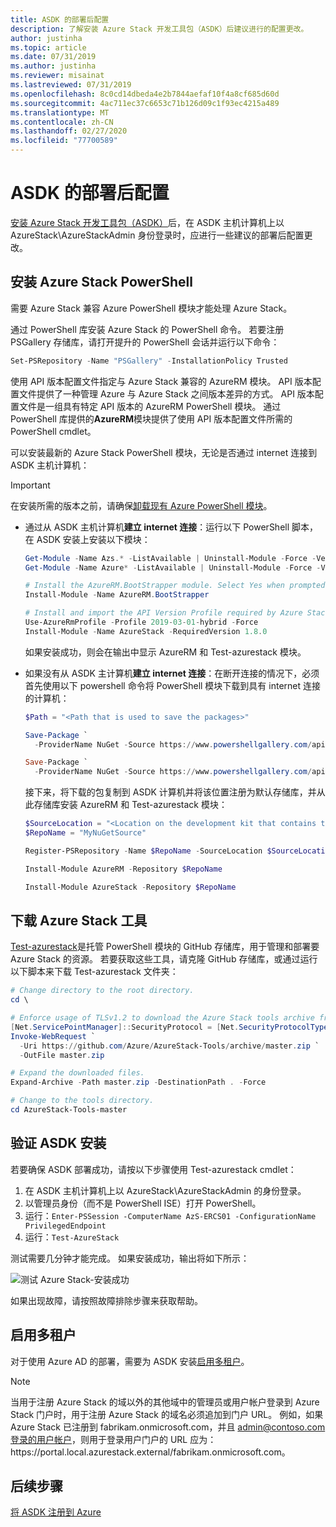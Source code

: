 ```yaml
---
title: ASDK 的部署后配置
description: 了解安装 Azure Stack 开发工具包（ASDK）后建议进行的配置更改。
author: justinha
ms.topic: article
ms.date: 07/31/2019
ms.author: justinha
ms.reviewer: misainat
ms.lastreviewed: 07/31/2019
ms.openlocfilehash: 8c0cd14dbeda4e2b7844aefaf10f4a8cf685d60d
ms.sourcegitcommit: 4ac711ec37c6653c71b126d09c1f93ec4215a489
ms.translationtype: MT
ms.contentlocale: zh-CN
ms.lasthandoff: 02/27/2020
ms.locfileid: "77700589"
---
```

# <a name="post-deployment-configurations-for-asdk"></a>ASDK 的部署后配置

[安装 Azure Stack 开发工具包（ASDK）](asdk-install.md)后，在 ASDK 主机计算机上以 AzureStack\AzureStackAdmin 身份登录时，应进行一些建议的部署后配置更改。

## <a name="install-azure-stack-powershell"></a>安装 Azure Stack PowerShell

需要 Azure Stack 兼容 Azure PowerShell 模块才能处理 Azure Stack。

通过 PowerShell 库安装 Azure Stack 的 PowerShell 命令。 若要注册 PSGallery 存储库，请打开提升的 PowerShell 会话并运行以下命令：

``` Powershell
Set-PSRepository -Name "PSGallery" -InstallationPolicy Trusted
```

使用 API 版本配置文件指定与 Azure Stack 兼容的 AzureRM 模块。  API 版本配置文件提供了一种管理 Azure 与 Azure Stack 之间版本差异的方式。 API 版本配置文件是一组具有特定 API 版本的 AzureRM PowerShell 模块。 通过 PowerShell 库提供的**AzureRM**模块提供了使用 API 版本配置文件所需的 PowerShell cmdlet。

可以安装最新的 Azure Stack PowerShell 模块，无论是否通过 internet 连接到 ASDK 主机计算机：

> [!IMPORTANT]
> 在安装所需的版本之前，请确保[卸载现有 Azure PowerShell 模块](../operator/azure-stack-powershell-install.md#3-uninstall-existing-versions-of-the-azure-stack-hub-powershell-modules)。

- 通过从 ASDK 主机计算机**建立 internet 连接**：运行以下 PowerShell 脚本，在 ASDK 安装上安装以下模块：


  ```powershell  
  Get-Module -Name Azs.* -ListAvailable | Uninstall-Module -Force -Verbose
  Get-Module -Name Azure* -ListAvailable | Uninstall-Module -Force -Verbose

  # Install the AzureRM.BootStrapper module. Select Yes when prompted to install NuGet
  Install-Module -Name AzureRM.BootStrapper

  # Install and import the API Version Profile required by Azure Stack into the current PowerShell session.
  Use-AzureRmProfile -Profile 2019-03-01-hybrid -Force
  Install-Module -Name AzureStack -RequiredVersion 1.8.0
  ```

  如果安装成功，则会在输出中显示 AzureRM 和 Test-azurestack 模块。

- 如果没有从 ASDK 主计算机**建立 internet 连接**：在断开连接的情况下，必须首先使用以下 powershell 命令将 PowerShell 模块下载到具有 internet 连接的计算机：

  ```powershell
  $Path = "<Path that is used to save the packages>"

  Save-Package `
    -ProviderName NuGet -Source https://www.powershellgallery.com/api/v2 -Name AzureRM -Path $Path -Force -RequiredVersion 2.3.0
  
  Save-Package `
    -ProviderName NuGet -Source https://www.powershellgallery.com/api/v2 -Name AzureStack -Path $Path -Force -RequiredVersion 1.5.0
  ```

  接下来，将下载的包复制到 ASDK 计算机并将该位置注册为默认存储库，并从此存储库安装 AzureRM 和 Test-azurestack 模块：

    ```powershell  
    $SourceLocation = "<Location on the development kit that contains the PowerShell packages>"
    $RepoName = "MyNuGetSource"

    Register-PSRepository -Name $RepoName -SourceLocation $SourceLocation -InstallationPolicy Trusted

    Install-Module AzureRM -Repository $RepoName

    Install-Module AzureStack -Repository $RepoName
    ```

## <a name="download-the-azure-stack-tools"></a>下载 Azure Stack 工具

[Test-azurestack](https://github.com/Azure/AzureStack-Tools)是托管 PowerShell 模块的 GitHub 存储库，用于管理和部署要 Azure Stack 的资源。 若要获取这些工具，请克隆 GitHub 存储库，或通过运行以下脚本来下载 Test-azurestack 文件夹：

  ```powershell
  # Change directory to the root directory.
  cd \

  # Enforce usage of TLSv1.2 to download the Azure Stack tools archive from GitHub
  [Net.ServicePointManager]::SecurityProtocol = [Net.SecurityProtocolType]::Tls12
  Invoke-WebRequest `
    -Uri https://github.com/Azure/AzureStack-Tools/archive/master.zip `
    -OutFile master.zip

  # Expand the downloaded files.
  Expand-Archive -Path master.zip -DestinationPath . -Force

  # Change to the tools directory.
  cd AzureStack-Tools-master
  ```

## <a name="validate-the-asdk-installation"></a>验证 ASDK 安装

若要确保 ASDK 部署成功，请按以下步骤使用 Test-azurestack cmdlet：

1. 在 ASDK 主机计算机上以 AzureStack\AzureStackAdmin 的身份登录。
2. 以管理员身份（而不是 PowerShell ISE）打开 PowerShell。
3. 运行：`Enter-PSSession -ComputerName AzS-ERCS01 -ConfigurationName PrivilegedEndpoint`
4. 运行：`Test-AzureStack`

测试需要几分钟才能完成。 如果安装成功，输出将如下所示：

![测试 Azure Stack-安装成功](media/asdk-post-deploy/test-azurestack.png)

如果出现故障，请按照故障排除步骤来获取帮助。

## <a name="enable-multi-tenancy"></a>启用多租户

对于使用 Azure AD 的部署，需要为 ASDK 安装[启用多租户](../operator/azure-stack-enable-multitenancy.md#enable-multi-tenancy)。

> [!NOTE]
> 当用于注册 Azure Stack 的域以外的其他域中的管理员或用户帐户登录到 Azure Stack 门户时，用于注册 Azure Stack 的域名必须追加到门户 URL。 例如，如果 Azure Stack 已注册到 fabrikam.onmicrosoft.com，并且 admin@contoso.com登录的用户帐户，则用于登录用户门户的 URL 应为： https\://portal.local.azurestack.external/fabrikam.onmicrosoft.com。

## <a name="next-steps"></a>后续步骤

[将 ASDK 注册到 Azure](asdk-register.md)
